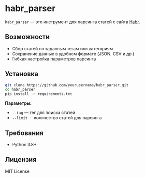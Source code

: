# habr_parser

`habr_parser` — это инструмент для парсинга статей с сайта [Habr](https://habr.com/).

## Возможности

- Сбор статей по заданным тегам или категориям
- Сохранение данных в удобном формате (JSON, CSV и др.)
- Гибкая настройка параметров парсинга

## Установка

```bash
git clone https://github.com/yourusername/habr_parser.git
cd habr_parser
pip install -r requirements.txt
```

**Параметры:**
- `--tag` — тег для поиска статей
- `--limit` — количество статей для парсинга

## Требования

- Python 3.8+

## Лицензия

MIT License
